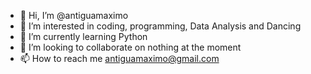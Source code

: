 - 👋 Hi, I’m @antiguamaximo
- 👀 I’m interested in coding, programming, Data Analysis and Dancing
- 🌱 I’m currently learning Python
- 💞️ I’m looking to collaborate on  nothing at the moment
- 📫 How to reach me antiguamaximo@gmail.com

<!---
antiguamaximo/antiguamaximo is a ✨ special ✨ repository because its `README.md` (this file) appears on your GitHub profile.
You can click the Preview link to take a look at your changes.
--->
